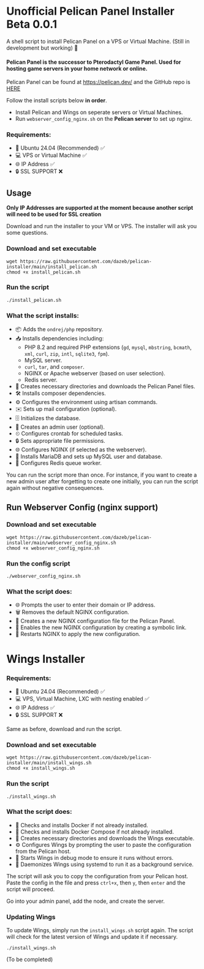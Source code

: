 # Unofficial Pelican Panel Installer Beta 0.0.1
A shell script to install Pelican Panel on a VPS or Virtual Machine. (Still in development but working) 🚧

#### Pelican Panel is the successor to Pterodactyl Game Panel. Used for hosting game servers in your home network or online.  

Pelican Panel can be found at https://pelican.dev/ and the GitHub repo is [HERE](https://github.com/pelican-dev/panel)

Follow the install scripts below **in order**.  

- Install Pelican and Wings on seperate servers or Virtual Machines.  
- Run `webserver_config_nginx.sh` on the **Pelican server** to set up nginx.

### Requirements:   
- 🐧 Ubuntu 24.04 (Recommended) ✅  
- 💻 VPS or Virtual Machine ✅  
- 🌐 IP Address ✅  
- 🔒 SSL SUPPORT ❌  

## Usage  

**Only IP Addresses are supported at the moment because another script will need to be used for SSL creation**

Download and run the installer to your VM or VPS. The installer will ask you some questions.

### Download and set executable
```shell
wget https://raw.githubusercontent.com/dazeb/pelican-installer/main/install_pelican.sh
chmod +x install_pelican.sh
```

### Run the script
```shell
./install_pelican.sh
```

### What the script installs:
- 📦 Adds the `ondrej/php` repository.
- 📥 Installs dependencies including:
  - PHP 8.2 and required PHP extensions (`gd`, `mysql`, `mbstring`, `bcmath`, `xml`, `curl`, `zip`, `intl`, `sqlite3`, `fpm`).
  - MySQL server.
  - `curl`, `tar`, and `composer`.
  - NGINX or Apache webserver (based on user selection).
  - Redis server.
- 📂 Creates necessary directories and downloads the Pelican Panel files.
- 🛠 Installs composer dependencies.
- ⚙️ Configures the environment using artisan commands.
- ✉️ Sets up mail configuration (optional).
- 🗄 Initializes the database.
- 👤 Creates an admin user (optional).
- ⏲ Configures crontab for scheduled tasks.
- 🔒 Sets appropriate file permissions.
- 🌐 Configures NGINX (if selected as the webserver).
- 🐬 Installs MariaDB and sets up MySQL user and database.
- 🔄 Configures Redis queue worker.

You can run the script more than once. For instance, if you want to create a new admin user after forgetting to create one initially, you can run the script again without negative consequences.  

## Run Webserver Config (nginx support)  

### Download and set executable
```shell
wget https://raw.githubusercontent.com/dazeb/pelican-installer/main/webserver_config_nginx.sh
chmod +x webserver_config_nginx.sh
```

### Run the config script
```shell
./webserver_config_nginx.sh
```

### What the script does:
- 🌐 Prompts the user to enter their domain or IP address.
- 🗑 Removes the default NGINX configuration.
- 📝 Creates a new NGINX configuration file for the Pelican Panel.
- 🔗 Enables the new NGINX configuration by creating a symbolic link.
- 🔄 Restarts NGINX to apply the new configuration.

# Wings Installer  

### Requirements:   
- 🐧 Ubuntu 24.04 (Recommended) ✅  
- 💻 VPS, Virtual Machine, LXC with nesting enabled ✅  
- 🌐 IP Address ✅  
- 🔒 SSL SUPPORT ❌  

Same as before, download and run the script.  

### Download and set executable
```shell
wget https://raw.githubusercontent.com/dazeb/pelican-installer/main/install_wings.sh
chmod +x install_wings.sh
```

### Run the script
```shell
./install_wings.sh
```

### What the script does:
- 🐳 Checks and installs Docker if not already installed.
- 🐙 Checks and installs Docker Compose if not already installed.
- 📂 Creates necessary directories and downloads the Wings executable.
- ⚙️ Configures Wings by prompting the user to paste the configuration from the Pelican host.
- 🐞 Starts Wings in debug mode to ensure it runs without errors.
- 👻 Daemonizes Wings using systemd to run it as a background service.

The script will ask you to copy the configuration from your Pelican host. Paste the config in the file and press `ctrl+x`, then `y`, then `enter` and the script will proceed.

Go into your admin panel, add the node, and create the server.

### Updating Wings
To update Wings, simply run the `install_wings.sh` script again. The script will check for the latest version of Wings and update it if necessary.

```shell
./install_wings.sh
```

(To be completed)
